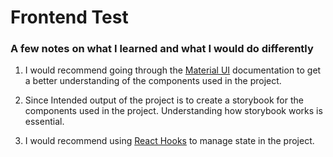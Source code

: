 # Frontend Test

### A few notes on what I learned and what I would do differently

1. I would recommend going through the [Material UI](https://material-ui.com/) documentation to get a better understanding of the components used in the project.

2. Since Intended output of the project is to create a storybook for the components used in the project. Understanding how storybook works is essential.

3. I would recommend using [React Hooks](https://reactjs.org/docs/hooks-intro.html) to manage state in the project.
